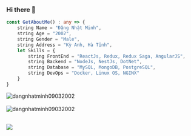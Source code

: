 
### Hi there 👋

```TypeScript
const GetAboutMe() : any => {
    string Name = "Đặng Nhật Minh",
    string Age = "2002",
    string Gender = "Male",
    string Address = "Kỳ Anh, Hà Tĩnh",
    let Skills = {
        string FrontEnd = "ReactJs, Redux, Redux Saga, AngularJS",
        string Backend = "NodeJs, NestJs, DotNet",
        string Database = "MySQL, MongoDB, PostgreSQL",
        string DevOps = "Docker, Linux OS, NGINX"
    }
}
```

<div>
  <img align="center" src="https://github-readme-stats.vercel.app/api?username=dangnhatminh09032002&show_icons=true&theme=dark" alt="dangnhatminh09032002" />
<div/>
<br />
  
<div>
  <img align="center" src="https://github-readme-stats.vercel.app/api/top-langs/?username=dangnhatminh09032002&layout=compact&hide=html&theme=dark" alt="dangnhatminh09032002" />
<div/>
<br />
    
![](https://estruyf-github.azurewebsites.net/api/VisitorHit?user=dangnhatminh09032002&repo=dangnhatminh0902002&countColor=%237B1E7A)

